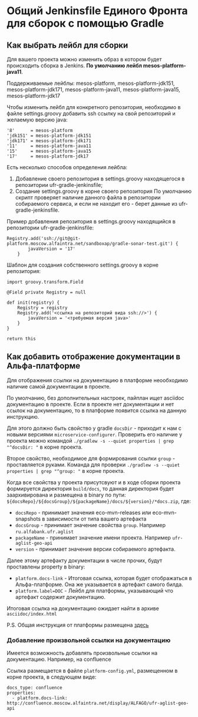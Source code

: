 # Общий Jenkinsfile Единого Фронта для сборок с помощью Gradle

## Как выбрать лейбл для сборки

Для вашего проекта можно изменить образ в котором будет происходить сборка в Jenkins. **По умолчанию лейбл mesos-platform-java11**.

Поддерживаемые лейблы: mesos-platform, mesos-platform-jdk151, mesos-platform-jdk171, mesos-platform-java11, mesos-platform-java15, mesos-platform-jdk17

Чтобы изменить лейбл для конкретного репозитория, необходимо в файле settings.groovy добавить ssh ссылку на свой репозиторий и желаемую версию java:

```
'8'      = mesos-platform
'jdk151' = mesos-platform-jdk151
'jdk171' = mesos-platform-jdk171
'11'     = mesos-platform-java11
'15'     = mesos-platform-java15
'17'     = mesos-platform-jdk17
```
Есть несколько способов определения лейбла:
1. Добавление своего репозитория в settings.groovy находящегося в репозитории ufr-gradle-jenkinsfile;
2. Создание settings.groovy в корне своего репозитория
По умолчанию скрипт проверяет наличие данного файла в репозитории собираемого сервиса, и если не находит его - берет данные из ufr-gradle-jenkinsfile.

Пример добавления репозитория в settings.groovy находящийся в репозитории ufr-gradle-jenkinsfile:

```
Registry.add('ssh://git@git-platform.moscow.alfaintra.net/sandboxap/gradle-sonar-test.git') {
        javaVersion = '17'
    }
```

Шаблон для создания собственного settings.groovy в корне репозитория:
```
import groovy.transform.Field

@Field private Registry = null

def init(registry) {
    Registry = registry
    Registry.add('<ссылка на репозиторий вида ssh://>') {
        javaVersion = '<требуемая версия java>'
    }
}

return this
```

## Как добавить отображение документации в Альфа-платформе
Для отображения ссылки на документацию в платформе неообходимо наличие самой документации в проекте.

По умолчанию, без дополнительных настроек, пайплан ищет asciidoc документацию в проекте. Если в проекте нет документации и нет ссылок на документацию, то в платформе появится ссылка на данную инструкцию.

Для этого должно быть свойство у gradle `docsDir` - приходит к нам с новыми версиями `microservice-configurer`. Проверить его наличие у проекта можно командой `./gradlew -s --quiet properties | grep "^docsDir: "` в корне проекта.

Второе свойство, необходимое для формирования ссылки `group` - проставляется руками. Команда для проверки `./gradlew -s --quiet properties | grep "^group: "` в корне проекта.

Когда все свойства у проекта присутсвуют и в ходе сборки проекта формируется директория `build/docs`, то данная директория будет заархивирована и размещена в binary по пути:
`${docsRepo}/${docsGroup}/${packageName}/docs/${version}/*docs.zip`, где:
* `docsRepo`    - принимает значения eco-mvn-releases или eco-mvn-snapshots в зависимости от типа вашего артефакта
* `docsGroup`   - принимает значение свойства `group`. Например `ru.alfabank.ufr.aglist`
* `packageName` - принимает значение имени проекта. Например `ufr-aglist-geo-api`
* `version`     - принимает значение версии собираемого артефакта.

Далее этому артефакту документации в числе прочих, будут проставлены property в binary:
* `platform.docs-link` - Итоговая ссылка, которая будет отображаться в Альфа-платформе. Она же указывается в артефакт самого билда.
* `platform.label=DOC` - Лейбл для платформы, указывающий что артефакт содержит документацию.

Итоговая ссылка на документацию ожидает найти в архиве `asciidoc/index.html` 

P.S. Общая инструкция от платформы размещена [здесь](http://confluence.moscow.alfaintra.net/pages/viewpage.action?pageId=1166209728)
### Добавление произвольной ссылки на документацию
Имеется возможность добавлять произвольные ссылки на документацию. Например, на confluence

Ссылка размещается в файле `platform-config.yml`, размещенном в корне проекта, в следующем виде:
```
docs_type: confluence
properties:
  - platform.docs-link: http://confluence.moscow.alfaintra.net/display/ALFAGO/ufr-aglist-geo-api
```
